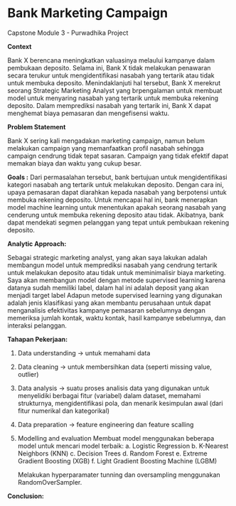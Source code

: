 # Bank Marketing Campaign
Capstone Module 3 - Purwadhika Project 

**Context**

Bank X berencana meningkatkan valuasinya melaului kampanye dalam pembukaan deposito. Selama ini, Bank X tidak melakukan penawaran secara terukur untuk mengidentifikasi nasabah yang tertarik atau tidak untuk membuka deposito. Menindaklanjuti hal tersebut, Bank X merekrut seorang Strategic Marketing Analyst yang brpengalaman untuk membuat model untuk menyaring nasabah yang tertarik untuk membuka rekening deposito. Dalam memprediksi nasabah yang tertarik ini, Bank X dapat menghemat biaya pemasaran dan mengefisensi waktu. 

**Problem Statement**

Bank X sering kali mengadakan marketing campaign, namun belum melakukan campaign yang memanfaatkan profil nasabah sehingga campaign cendrung tidak tepat sasaran. Campaign yang tidak efektif dapat memakan biaya dan waktu yang cukup besar.

**Goals :**
Dari permasalahan tersebut, bank bertujuan untuk mengidentifikasi kategori nasabah ang tertarik untuk melakukan deposito. Dengan cara ini, upaya pemasaran dapat diarahkan kepada nasabah yang berpotensi untuk membuka rekening deposito. 
Untuk mencapai hal ini, bank menerapkan model machine learning untuk menentukan apakah seorang nasabah yang cenderung untuk membuka rekening deposito atau tidak. Akibatnya, bank dapat mendekati segmen pelanggan yang tepat untuk pembukaan rekening deposito.

**Analytic Approach:**

Sebagai strategic marketing analyst, yang akan saya lakukan adalah membangun model untuk memprediksi nasabah yang cendrung tertarik untuk melakukan deposito atau tidak untuk meminimalisir biaya marketing. 
Saya akan membangun model dengan metode supervised learning karena datanya sudah memiliki label, dalam hal ini adalah deposit yang akan menjadi target label 
Adapun metode supervised learning yang digunakan adalah jenis klasifikasi yang akan membantu perusahaan untuk dapat menganalisis efektivitas kampanye pemasaran sebelumnya dengan memeriksa jumlah kontak, waktu kontak, hasil kampanye sebelumnya, dan interaksi pelanggan.

**Tahapan Pekerjaan:**
1. Data understanding -> untuk memahami data
2. Data cleaning -> untuk membersihkan data (seperti missing value, outlier)
3. Data analysis -> suatu proses analisis data yang digunakan untuk menyelidiki berbagai fitur (variabel) dalam dataset, memahami strukturnya, mengidentifikasi pola, dan menarik kesimpulan awal (dari fitur numerikal dan kategorikal)
4. Data preparation -> feature engineering dan feature scalling
5. Modelling and evaluation
   Membuat model menggunakan beberapa model untuk mencari model terbaik:
   a. Logistic Regression
   b. K-Nearest Neighbors (KNN)
   c. Decision Trees
   d. Random Forest
   e. Extreme Gradient Boosting (XGB)
   f. Light Gradient Boosting Machine (LGBM)

   Melakukan hyperparamater tunning dan oversampling menggunakan RandomOverSampler.


**Conclusion:**


   


  
